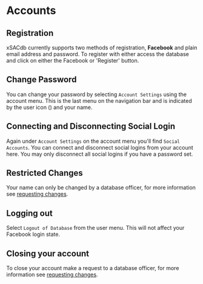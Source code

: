 # Accounts

## Registration
xSACdb currently supports two methods of registration, **Facebook** and plain
email address and password. To register with either access the database and
click on either the Facebook or 'Register' button.

## Change Password
You can change your password by selecting `Account Settings` using the account
menu. This is the last menu on the navigation bar and is indicated by the user
icon (<i class="fa fa-user"></i>) and your name.

## Connecting and Disconnecting Social Login
Again under `Account Settings` on the account menu you'll find `Social Accounts`. You can connect and disconnect social logins from your account here. You may only disconnect all social logins if you have a password set.

## Restricted Changes
Your name can only be changed by a database officer, for more information see
[requesting changes](/help/update-requests).

## Logging out
Select `Logout of Database` from the user menu. This will not affect your
Facebook login state.

## Closing your account
To close your account make a request to a database officer, for more
information see [requesting changes](/help/update-requests).
